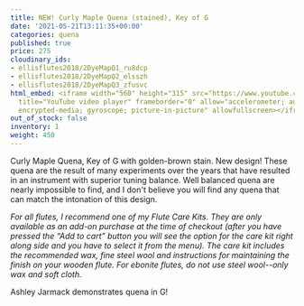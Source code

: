 ```yaml
---
title: NEW! Curly Maple Quena (stained), Key of G
date: '2021-05-21T13:11:35+00:00'
categories: quena
published: true
price: 275
cloudinary_ids:
- ellisflutes2018/2DyeMapQ1_ru8dcp
- ellisflutes2018/2DyeMapQ2_elsszh
- ellisflutes2018/2DyeMapQ3_zfusvc
html_embed: <iframe width="560" height="315" src="https://www.youtube.com/embed/o4mcMUva8os"
  title="YouTube video player" frameborder="0" allow="accelerometer; autoplay; clipboard-write;
  encrypted-media; gyroscope; picture-in-picture" allowfullscreen></iframe>
out_of_stock: false
inventory: 1
weight: 450
---
```


Curly Maple Quena, Key of G with golden-brown stain.  New design! These quena are the result of many experiments over the years that have resulted in an instrument with superior tuning balance.   Well balanced quena are nearly impossible to find, and I don't believe you will find any quena that can match the intonation of this design.

*For all flutes, I recommend one of my Flute Care Kits.  They are only available as an add-on purchase at the time of checkout (after you have pressed the “Add to cart” button you will see the option for the care kit right along side and you have to select it from the menu). The care kit includes the recommended wax, fine steel wool and instructions for maintaining the finish on your wooden flute.  For ebonite flutes, do not use steel wool--only wax and soft cloth.*

Ashley Jarmack demonstrates quena in G!